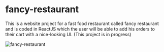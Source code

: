 # fancy-restaurant
This is a website project for a fast food restaurant called fancy restaurant and is coded in ReactJS which the user will be able to add his orders to their cart with a nice-looking UI. (This project is in progress)

![fancy-restaurant](https://github.com/user-attachments/assets/2a8d3826-1c62-4be0-9089-c5e55af6afdd)
